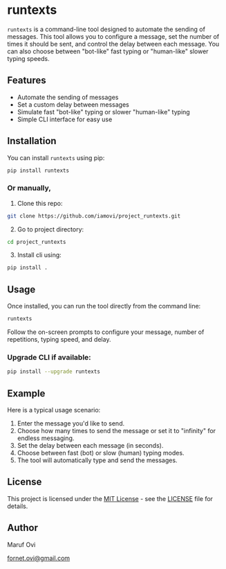 # runtexts

`runtexts` is a command-line tool designed to automate the sending of messages. This tool allows you to configure a message, set the number of times it should be sent, and control the delay between each message. You can also choose between "bot-like" fast typing or "human-like" slower typing speeds.

## Features

- Automate the sending of messages
- Set a custom delay between messages
- Simulate fast "bot-like" typing or slower "human-like" typing
- Simple CLI interface for easy use

## Installation

You can install `runtexts` using pip:

```bash
pip install runtexts
```

### Or manually,

1. Clone this repo:

```bash
git clone https://github.com/iamovi/project_runtexts.git
```

2. Go to project directory:

```bash
cd project_runtexts
````

3. Install cli using:

```bash
pip install .
```

## Usage

Once installed, you can run the tool directly from the command line:

```bash
runtexts
```

Follow the on-screen prompts to configure your message, number of repetitions, typing speed, and delay.

### Upgrade CLI if available:

```bash
pip install --upgrade runtexts
```

## Example

Here is a typical usage scenario:

1. Enter the message you'd like to send.
2. Choose how many times to send the message or set it to "infinity" for endless messaging.
3. Set the delay between each message (in seconds).
4. Choose between fast (bot) or slow (human) typing modes.
5. The tool will automatically type and send the messages.

## License

This project is licensed under the [MIT License](LICENSE) - see the [LICENSE](LICENSE) file for details.

## Author

Maruf Ovi

fornet.ovi@gmail.com